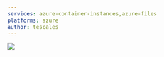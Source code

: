 ```yaml
---
services: azure-container-instances,azure-files
platforms: azure
author: tescales
---
```

<a href="https://portal.azure.com/#create/Microsoft.Template/uri/https%3A%2F%2Fraw.githubusercontent.com%2Ftescales%2Fffoxsync%2Fmaster%2Fdeploy.json" target="_blank">
    <img src="http://azuredeploy.net/deploybutton.png"/>
</a>

